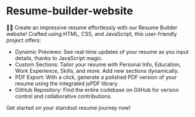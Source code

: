 # Resume-builder-website

📄✨ Create an impressive resume effortlessly with our Resume Builder website! Crafted using HTML, CSS, and JavaScript, this user-friendly project offers:

- Dynamic Previews: See real-time updates of your resume as you input details, thanks to JavaScript magic.
- Custom Sections: Tailor your resume with Personal Info, Education, Work Experience, Skills, and more. Add new sections dynamically.
- PDF Export: With a click, generate a polished PDF version of your resume using the integrated jsPDF library.
- GitHub Repository: Find the entire codebase on GitHub for version control and collaborative contributions.


Get started on your standout resume journey now!
